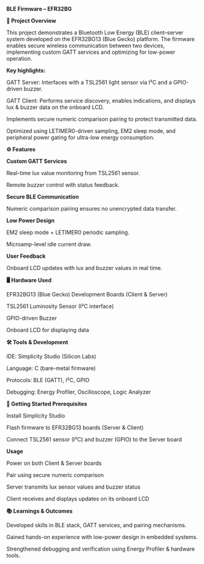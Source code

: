 
**BLE Firmware – EFR32BG**

**📌 Project Overview**

This project demonstrates a Bluetooth Low Energy (BLE) client–server system developed on the EFR32BG13 (Blue Gecko) platform. The firmware enables secure wireless communication between two devices, implementing custom GATT services and optimizing for low-power operation.

**Key highlights:**

GATT Server: Interfaces with a TSL2561 light sensor via I²C and a GPIO-driven buzzer.

GATT Client: Performs service discovery, enables indications, and displays lux & buzzer data on the onboard LCD.

Implements secure numeric comparison pairing to protect transmitted data.

Optimized using LETIMER0-driven sampling, EM2 sleep mode, and peripheral power gating for ultra-low energy consumption.

**⚙️ Features**

**Custom GATT Services**

Real-time lux value monitoring from TSL2561 sensor.

Remote buzzer control with status feedback.

**Secure BLE Communication**

Numeric comparison pairing ensures no unencrypted data transfer.

**Low Power Design**

EM2 sleep mode + LETIMER0 periodic sampling.

Microamp-level idle current draw.

**User Feedback**

Onboard LCD updates with lux and buzzer values in real time.

**🖥️ Hardware Used**

EFR32BG13 (Blue Gecko) Development Boards (Client & Server)

TSL2561 Luminosity Sensor (I²C interface)

GPIO-driven Buzzer

Onboard LCD for displaying data

**🛠️ Tools & Development**

IDE: Simplicity Studio (Silicon Labs)

Language: C (bare-metal firmware)

Protocols: BLE (GATT), I²C, GPIO

Debugging: Energy Profiler, Oscilloscope, Logic Analyzer

**🚀 Getting Started
Prerequisites**

Install Simplicity Studio

Flash firmware to EFR32BG13 boards (Server & Client)

Connect TSL2561 sensor (I²C) and buzzer (GPIO) to the Server board

**Usage**

Power on both Client & Server boards

Pair using secure numeric comparison

Server transmits lux sensor values and buzzer status

Client receives and displays updates on its onboard LCD

**📚 Learnings & Outcomes**

Developed skills in BLE stack, GATT services, and pairing mechanisms.

Gained hands-on experience with low-power design in embedded systems.

Strengthened debugging and verification using Energy Profiler & hardware tools.
